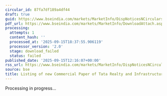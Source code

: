 ```yaml
---
circular_id: 87fa7df189a4df44
draft: true
guid: https://www.bseindia.com/markets/MarketInfo/DispNoticesNCirculars.aspx?Noticeid={6D9A2FDC-CF6F-4511-BB21-6FA86E9846F4}&noticeno=20250915-48&dt=09/15/2025&icount=48&totcount=81&flag=0
pdf_url: https://www.bseindia.com/markets/MarketInfo/DownloadAttach.aspx?id=20250915-48&attachedId=
processing:
  attempts: 1
  content_hash: ''
  processed_at: '2025-09-15T18:37:55.906119'
  processor_version: '2.0'
  stage: download_failed
  status: failed
published_date: '2025-09-15T12:16:07+00:00'
rss_url: https://www.bseindia.com/markets/MarketInfo/DispNoticesNCirculars.aspx?Noticeid={6D9A2FDC-CF6F-4511-BB21-6FA86E9846F4}&noticeno=20250915-48&dt=09/15/2025&icount=48&totcount=81&flag=0
source: bse
title: Listing of new Commercial Paper of Tata Realty and Infrastructure Limited
---
```


Processing in progress...